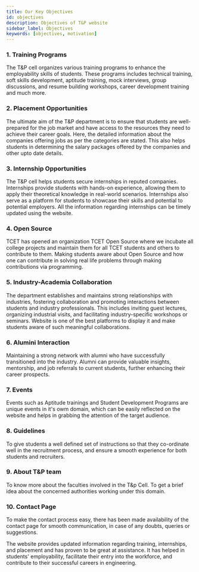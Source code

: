 ```yaml
---
title: Our Key Objectives
id: objectives
description: Objectives of T&P website
sidebar_label: Objectives
keywords: [objectives, motivation]
---
```


### 1. Training Programs
 The T&P cell organizes various training programs to enhance the employability skills of students. These programs includes technical training, soft skills development, aptitude training, mock interviews, group discussions, and resume building workshops, career development training and much more.

### 2. Placement Opportunities 
The ultimate aim of the T&P department is to ensure that students are well-prepared for the job market and have access to the resources they need to achieve their career goals. Here, the detailed information about the companies offering jobs as per the categories are stated. This also helps students in determining the salary packages offered by the companies and other upto date details.

### 3. Internship Opportunities 
 The T&P cell helps students secure internships in reputed companies. Internships provide students with hands-on experience, allowing them to apply their theoretical knowledge in real-world scenarios. Internships also serve as a platform for students to showcase their skills and potential to potential employers. All the information regarding internships can be timely updated using the website.

### 4. Open Source 
 TCET has opened an organization TCET Open Source where we incubate all college projects and maintain them for all TCET students and others to contribute to them. Making students aware about Open Source and how one can contribute in solving real life problems through making contributions via programming.

### 5. Industry-Academia Collaboration 
 The department establishes and maintains strong relationships with industries, fostering collaboration and promoting interactions between students and industry professionals. This includes inviting guest lectures, organizing industrial visits, and facilitating industry-specific workshops or seminars. Website is one of the best platforms to display it and make students aware of such meaningful collaborations.

### 6. Alumini Interaction 
 Maintaining a strong network with alumni who have successfully transitioned into the industry. Alumni can provide valuable insights, mentorship, and job referrals to current students, further enhancing their career prospects.

### 7. Events 
 Events such as Aptitude trainings and Student Development Programs are unique events in it's owm domain, which can be easily reflected on the website and helps in grabbing the attention of the target audience.

### 8. Guidelines 
 To give students a well defined set of instructions so that they co-ordinate well in the recruitment process, and ensure a smooth experience for both students and recruiters.

### 9. About T&P team 
 To know more about the faculties involved in the T&p Cell. To get a brief idea about the concerned authorities working under this domain.

### 10. Contact Page 
 To make the contact process easy, there has been made availability of the contact page for smooth communication, in case of any doubts, queries or suggestions.

The website provides updated information regarding training, internships, and placement and has proven to be great at assistance. It has helped in  students' employability, facilitate their entry into the workforce, and contribute to their successful careers in engineering.